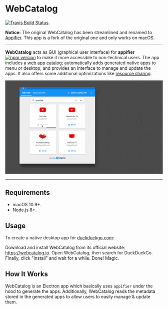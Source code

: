 # WebCatalog
[![Travis Build Status](https://travis-ci.org/quanglam2807/webcatalog.svg?branch=master)](https://travis-ci.org/quanglam2807/webcatalog).

**Notice:** The original WebCatalog has been streamlined and renamed to [Appifier](https://github.com/quanglam2807/appifier). This app is a fork of the original one and only works on macOS.

---

**WebCatalog** acts as GUI (graphical user interface) for **appifier** [![npm version](https://badge.fury.io/js/appifier.svg)](https://badge.fury.io/js/appifier) to make it more accessible to non-technical users. The app includes a [web app catalog](https://github.com/quanglam2807/webcatalog-apps); automatically adds generated native apps to menu or desktop; and provides an interface to manage and update the apps. It also offers some additional optimizations like [resource sharing](https://github.com/quanglam2807/webcatalog/issues/171).

![WebCatalog for macOS](/build-resources/demo.gif)

---

## Requirements
- macOS 10.9+.
- Node.js 8+.

## Usage
To create a native desktop app for [duckduckgo.com](https://duckduckgo.com):

Download and install WebCatalog from its official website: https://webcatalog.io. Open WebCatalog, then search for DuckDuckGo. Finally, click "Install" and wait for a while. Done! Magic.

## How It Works
WebCatalog is an Electron app which basically uses `appifier` under the hood to generate the apps. Additionally, WebCatalog reads the metadata stored in the generated apps to allow users to easily manage & update them.
